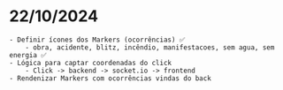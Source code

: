 # 22/10/2024
    
    - Definir ícones dos Markers (ocorrências) ✅
        - obra, acidente, blitz, incêndio, manifestacoes, sem agua, sem energia ✅
    - Lógica para captar coordenadas do click
        - Click -> backend -> socket.io -> frontend
    - Rendenizar Markers com ocorrências vindas do back